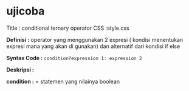 # ujicoba

Title : conditional ternary operator CSS :style.css

**Definisi :** operator yang menggunakan 2 expresi \( kondisi menentukan expresi mana yang akan di gunakan\) dan alternatif dari kondisi if else

**Syntax Code :** `condition?expression 1: expression 2`

**Deskripsi :**

**condition :** = statemen yang nilainya boolean

